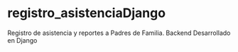 # registro_asistenciaDjango
Registro de asistencia y reportes a Padres de Familia. Backend Desarrollado en Django
